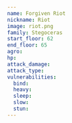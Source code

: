 ```yaml
---
name: Forgiven Riot
nickname: Riot
image: riot.png
family: Stegoceras
start_floor: 62
end_floor: 65
agro: 
hp: 
attack_damage: 
attack_type: 
vulnerabilities:
  bind: 
  heavy: 
  sleep: 
  slow: 
  stun: 
---
```

